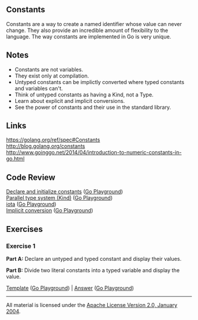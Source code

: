 ## Constants

Constants are a way to create a named identifier whose value can never change. They also provide an incredible amount of flexibility to the language. The way constants are implemented in Go is very unique.

## Notes

* Constants are not variables.
* They exist only at compilation.
* Untyped constants can be implictly converted where typed constants and variables can't.
* Think of untyped constants as having a Kind, not a Type.
* Learn about explicit and implicit conversions.
* See the power of constants and their use in the standard library.

## Links

https://golang.org/ref/spec#Constants  
http://blog.golang.org/constants  
http://www.goinggo.net/2014/04/introduction-to-numeric-constants-in-go.html

## Code Review

[Declare and initialize constants](example1/example1.go) ([Go Playground](https://play.golang.org/p/dIJb3S6CIb))  
[Parallel type system (Kind)](example2/example2.go) ([Go Playground](https://play.golang.org/p/-DUJAVsTMp))  
[iota](example3/example3.go) ([Go Playground](https://play.golang.org/p/1Y9qjOuPt0))  
[Implicit conversion](example4/example4.go) ([Go Playground](https://play.golang.org/p/QzVFcMdU5S))  

## Exercises

### Exercise 1

**Part A:** Declare an untyped and typed constant and display their values.

**Part B:** Divide two literal constants into a typed variable and display the value.

[Template](exercises/template1/template1.go) ([Go Playground](https://play.golang.org/p/QMrOCsHjcC)) | 
[Answer](exercises/exercise1/exercise1.go) ([Go Playground](https://play.golang.org/p/aUZ-7VPb9H))
___
All material is licensed under the [Apache License Version 2.0, January 2004](http://www.apache.org/licenses/LICENSE-2.0).

